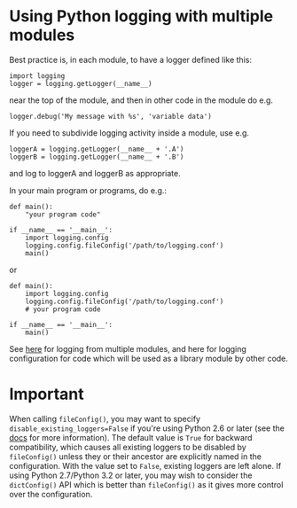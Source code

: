# Using Python logging with multiple modules

Best practice is, in each module, to have a logger defined like this:

```
import logging
logger = logging.getLogger(__name__)
```

near the top of the module, and then in other code in the module do e.g.

```
logger.debug('My message with %s', 'variable data')
```

If you need to subdivide logging activity inside a module, use e.g.

```
loggerA = logging.getLogger(__name__ + '.A')
loggerB = logging.getLogger(__name__ + '.B')
```
and log to loggerA and loggerB as appropriate.

In your main program or programs, do e.g.:

```
def main():
    "your program code"

if __name__ == '__main__':
    import logging.config
    logging.config.fileConfig('/path/to/logging.conf')
    main()
```

or

```
def main():
    import logging.config
    logging.config.fileConfig('/path/to/logging.conf')
    # your program code

if __name__ == '__main__':
    main()
```

See [here](http://docs.python.org/howto/logging.html#logging-from-multiple-modules) for logging from multiple modules, and here for logging configuration for code which will be used as a library module by other code.

# Important

When calling `fileConfig()`, you may want to specify `disable_existing_loggers=False` if you're using Python 2.6 or later (see the [docs](http://docs.python.org/2/library/logging.config.html#logging.config.fileConfig) for more information). The default value is `True` for backward compatibility, which causes all existing loggers to be disabled by `fileConfig()` unless they or their ancestor are explicitly named in the configuration. With the value set to `False`, existing loggers are left alone. If using Python 2.7/Python 3.2 or later, you may wish to consider the `dictConfig()` API which is better than `fileConfig()` as it gives more control over the configuration.
